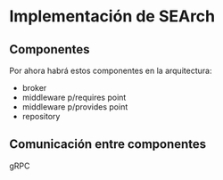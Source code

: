 # Implementación de SEArch

## Componentes

Por ahora habrá estos componentes en la arquitectura:

- broker
- middleware p/requires point
- middleware p/provides point
- repository


## Comunicación entre componentes

gRPC 

